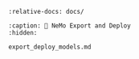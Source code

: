```{include} ../README.md
:relative-docs: docs/
```

```{toctree}
:caption: 🚀 NeMo Export and Deploy
:hidden:

export_deploy_models.md
```
